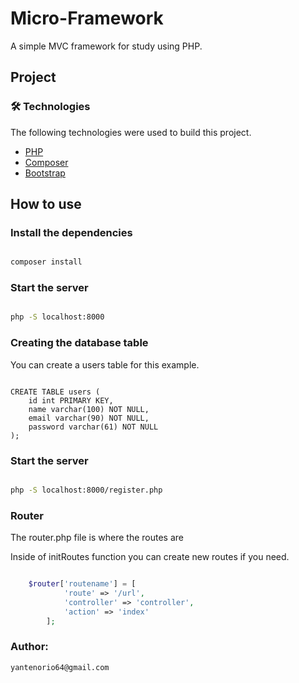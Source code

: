 # Micro-Framework
A simple MVC framework for study using PHP.
 
## Project
### 🛠 Technologies
The following technologies were used to build this project.

<ul>
 <li><a href="https://www.php.net/">PHP</a></li>
 <li><a href="https://getcomposer.org/">Composer</a></li>
 <li><a href="https://getbootstrap.com/">Bootstrap</a></li>
 </ul>


## How to use

### Install the dependencies

 ```bash 
 
composer install

```

### Start the server

```bash

php -S localhost:8000

```

### Creating the database table

You can create a users table for this example.

``` postgresql

CREATE TABLE users (
    id int PRIMARY KEY,
    name varchar(100) NOT NULL,
    email varchar(90) NOT NULL,
    password varchar(61) NOT NULL
);

```

### Start the server

```bash

php -S localhost:8000/register.php

```

### Router
The router.php file is where the routes are

Inside of initRoutes function you can create new routes if you need.

``` php

    $router['routename'] = [
            'route' => '/url',
            'controller' => 'controller',
            'action' => 'index'
        ];

```

### Author:
```
yantenorio64@gmail.com
```


